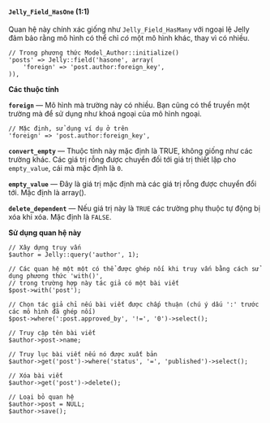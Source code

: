 #### `Jelly_Field_HasOne` (1:1)

Quan hệ này chính xác giống như `Jelly_Field_HasMany` với ngoại lệ Jelly đảm bảo rằng mô hình có thể chỉ *có* một mô hình khác, thay vì có nhiều.

	// Trong phương thức Model_Author::initialize()
	'posts' => Jelly::field('hasone', array(
		'foreign' => 'post.author:foreign_key',
	)),

**Các thuộc tính**

**`foreign`** — Mô hình mà trường này có nhiều. Bạn cũng có thể truyền một trường mà để sử dụng như khoá ngoại của mô hình ngoại.

	// Mặc định, sử dụng ví dụ ở trên
	'foreign' => 'post.author:foreign_key',

**`convert_empty`** — Thuộc tính này mặc định là TRUE, không giống như các trường khác. Các giá trị rỗng được chuyển đối tới giá trị thiết lập cho `empty_value`, cái mà mặc định là `0`.

**`empty_value`** — Đây là giá trị mặc định mà các giá trị rỗng được chuyển đổi tới. Mặc định là array().

**`delete_dependent`** — Nếu giá trị này là `TRUE` các trường phụ thuộc tự động bị xóa khi xóa. Mặc định là `FALSE`.

**Sử dụng quan hệ này**

	// Xây dựng truy vấn
	$author = Jelly::query('author', 1);

	// Các quan hệ một một có thể được ghép nối khi truy vấn bằng cách sử dụng phương thức 'with()',
	// trong trường hợp này tác giả có một bài viết
	$post->with('post');

	// Chọn tác giả chỉ nếu bài viết được chấp thuận (chú ý dấu ':' trước các mô hình đã ghép nối)
	$post->where(':post.approved_by', '!=', '0')->select();

	// Truy cập tên bài viết
	$author->post->name;

	// Truy lục bài viết nếu nó được xuất bản
	$author->get('post')->where('status', '=', 'published')->select();

	// Xóa bài viết
	$author->get('post')->delete();

	// Loại bỏ quan hệ
	$author->post = NULL;
	$author->save();